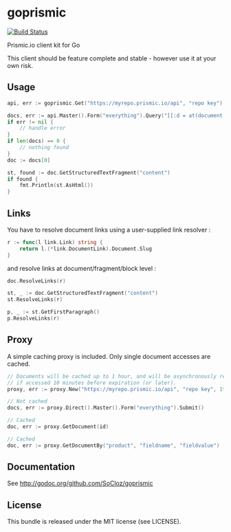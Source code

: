 goprismic
=========

[![Build Status](https://secure.travis-ci.org/SoCloz/goprismic.png?branch=master)](http://travis-ci.org/SoCloz/goprismic)

Prismic.io client kit for Go

This client should be feature complete and stable - however use it at your own risk.

Usage
-----

```go
api, err := goprismic.Get("https://myrepo.prismic.io/api", "repo key")

docs, err := api.Master().Form("everything").Query("[[:d = at(document.tags, [\"Featured\"])]]").Submit()
if err != nil {
	// handle error
}
if len(docs) == 0 {
	// nothing found
}
doc := docs[0]

st, found := doc.GetStructuredTextFragment("content")
if found {
	fmt.Println(st.AsHtml())
}
```

Links
-----

You have to resolve document links using a user-supplied link resolver :

```go
r := func(l link.Link) string {
	return l.(*link.DocumentLink).Document.Slug
}
```
and resolve links at document/fragment/block level :
```go
doc.ResolveLinks(r)

st, _ := doc.GetStructuredTextFragment("content")
st.ResolveLinks(r)

p, _ := st.GetFirstParagraph()
p.ResolveLinks(r)
```

Proxy
-----

A simple caching proxy is included. Only single document accesses are cached.

```go
// Documents will be cached up to 1 hour, and will be asynchronously refreshed
// if accessed 10 minutes before expiration (or later).
proxy, err := proxy.New("https://myrepo.prismic.io/api", "repo key", 1*time.Hour, 10*time.Minute)

// Not cached
docs, err := proxy.Direct().Master().Form("everything").Submit()

// Cached
doc, err := proxy.GetDocument(id)

// Cached
doc, err := proxy.GetDocumentBy("product", "fieldname", "fieldvalue")
```

Documentation
-------------

See http://godoc.org/github.com/SoCloz/goprismic

License
-------

This bundle is released under the MIT license (see LICENSE).